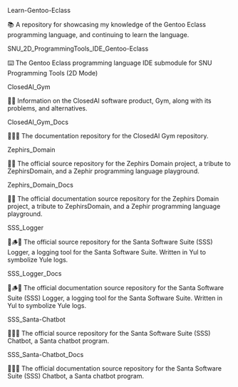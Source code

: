 
Learn-Gentoo-Eclass

📚️ A repository for showcasing my knowledge of the Gentoo Eclass programming language, and continuing to learn the language. 

SNU_2D_ProgrammingTools_IDE_Gentoo-Eclass

⌨️ The Gentoo Eclass programming language IDE submodule for SNU Programming Tools (2D Mode)

ClosedAI_Gym

🧟️🧠️ Information on the ClosedAI software product, Gym, along with its problems, and alternatives. 

ClosedAI_Gym_Docs

🧟️🧠️📖️ The documentation repository for the ClosedAI Gym repository.

Zephirs_Domain

🔶️💾️ The official source repository for the Zephirs Domain project, a tribute to ZephirsDomain, and a Zephir programming language playground.

Zephirs_Domain_Docs

🔶️📖️ The official documentation source repository for the Zephirs Domain project, a tribute to ZephirsDomain, and a Zephir programming language playground.

SSS_Logger

🎅️🪵️💾️ The official source repository for the Santa Software Suite (SSS) Logger, a logging tool for the Santa Software Suite. Written in Yul to symbolize Yule logs.

SSS_Logger_Docs

🎅️🪵️📖️ The official documentation source repository for the Santa Software Suite (SSS) Logger, a logging tool for the Santa Software Suite. Written in Yul to symbolize Yule logs.

SSS_Santa-Chatbot

🎅️🤖️💾️ The official source repository for the Santa Software Suite (SSS) Chatbot, a Santa chatbot program.

SSS_Santa-Chatbot_Docs

🎅️🤖️📖️ The official documentation source repository for the Santa Software Suite (SSS) Chatbot, a Santa chatbot program.


